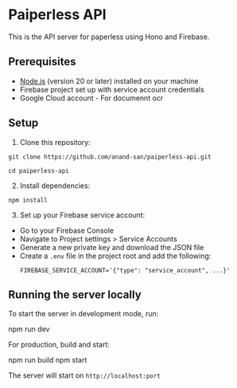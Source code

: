 # Paiperless API

This is the API server for paperless using Hono and Firebase.

## Prerequisites

- [Node.js](https://nodejs.org/) (version 20 or later) installed on your machine
- Firebase project set up with service account credentials
- Google Cloud account - For documennt ocr

## Setup

1. Clone this repository:

```
git clone https://github.com/anand-san/paiperless-api.git

cd paiperless-api
```

2. Install dependencies:

```
npm install
```

3. Set up your Firebase service account:

- Go to your Firebase Console
- Navigate to Project settings > Service Accounts
- Generate a new private key and download the JSON file
- Create a `.env` file in the project root and add the following:
  ```
  FIREBASE_SERVICE_ACCOUNT='{"type": "service_account", ...}'
  ```

## Running the server locally

To start the server in development mode, run:

npm run dev

For production, build and start:

npm run build npm start

The server will start on `http://localhost:port`
